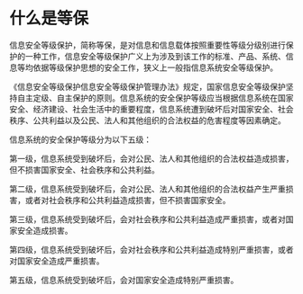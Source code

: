 

# 什么是等保

信息安全等级保护，简称等保，是对信息和信息载体按照重要性等级分级别进行保护的一种工作，信息安全等级保护广义上为涉及到该工作的标准、产品、系统、信息等均依据等级保护思想的安全工作，狭义上一般指信息系统安全等级保护。

《信息安全等级保护信息安全等级保护管理办法》规定，国家信息安全等级保护坚持自主定级、自主保护的原则。信息系统的安全保护等级应当根据信息系统在国家安全、经济建设、社会生活中的重要程度，信息系统遭到破坏后对国家安全、社会秩序、公共利益以及公民、法人和其他组织的合法权益的危害程度等因素确定。

信息系统的安全保护等级分为以下五级：

第一级，信息系统受到破坏后，会对公民、法人和其他组织的合法权益造成损害，但不损害国家安全、社会秩序和公共利益。

第二级，信息系统受到破坏后，会对公民、法人和其他组织的合法权益产生严重损害，或者对社会秩序和公共利益造成损害，但不损害国家安全。

第三级，信息系统受到破坏后，会对社会秩序和公共利益造成严重损害，或者对国家安全造成损害。

第四级，信息系统受到破坏后，会对社会秩序和公共利益造成特别严重损害，或者对国家安全造成严重损害。

第五级，信息系统受到破坏后，会对国家安全造成特别严重损害。
